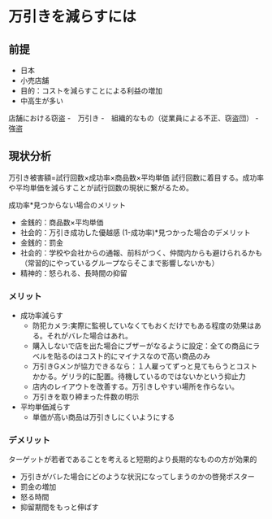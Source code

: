 # 万引きを減らすには
## 前提
- 日本
- 小売店舗
- 目的：コストを減らすことによる利益の増加
- 中高生が多い

店舗における窃盗
-　万引き
-　組織的なもの（従業員による不正、窃盗団）
-　強盗

## 現状分析
万引き被害額=試行回数×成功率×商品数×平均単価
試行回数に着目する。成功率や平均単価を減らすことが試行回数の現状に繋がるため。

成功率*見つからない場合のメリット
- 金銭的：商品数×平均単価
- 社会的：万引き成功した優越感
(1-成功率)*見つかった場合のデメリット
- 金銭的：罰金
- 社会的：学校や会社からの通報、前科がつく、仲間内からも避けられるかも（常習的にやっているグループならそこまで影響しないかも）
- 精神的：怒られる、長時間の抑留

### メリット
- 成功率減らす
  - 防犯カメラ:実際に監視していなくてもおくだけでもある程度の効果はある。それがバレた場合はあれ。
  - 購入しないで店を出た場合にブザーがなるように設定：全ての商品にラベルを貼るのはコスト的にマイナスなので高い商品のみ
  - 万引きGメンが協力できるなら：１人雇ってずっと見てもらうとコストかかる。ゲリラ的に配置。待機しているのではないかという抑止力
  - 店内のレイアウトを改善する。万引きしやすい場所を作らない。
  - 万引きを取り締まった件数の明示
- 平均単価減らす
  - 単価が高い商品は万引きしにくいようにする

### デメリット
ターゲットが若者であることを考えると短期的より長期的なものの方が効果的
- 万引きがバレた場合にどのような状況になってしまうのかの啓発ポスター
- 罰金の増加
- 怒る時間
- 抑留期間をもっと伸ばす
